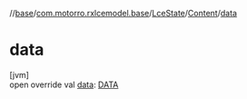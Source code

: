 //[base](../../../../index.md)/[com.motorro.rxlcemodel.base](../../index.md)/[LceState](../index.md)/[Content](index.md)/[data](data.md)

# data

[jvm]\
open override val [data](data.md): [DATA](index.md)
